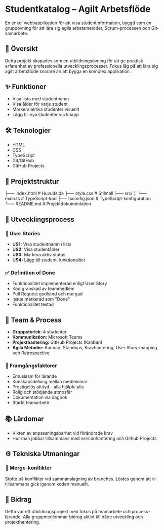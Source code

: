 # Studentkatalog – Agilt Arbetsflöde

En enkel webbapplikation för att visa studentinformation, byggd som en gruppövning för att lära sig agila arbetsmetoder, Scrum-processen och Git-samarbete.

## 🧭 Översikt

Detta projekt skapades som en utbildningsövning för att ge praktisk erfarenhet av professionella utvecklingsprocesser. Fokus låg på att lära sig agilt arbetsflöde snarare än att bygga en komplex applikation.

## ✨ Funktioner

- Visa lista med studentnamn  
- Visa ålder för varje student  
- Markera aktiva studenter visuellt  
- Lägg till nya studenter via knapp  

## 🛠️ Teknologier

- HTML  
- CSS  
- TypeScript  
- Git/GitHub  
- GitHub Projects  

## 📁 Projektstruktur

├── index.html # Huvudsida
├── style.css # Stilmall
├── src/
│ └── main.ts # TypeScript-kod
├── tsconfig.json # TypeScript-konfiguration
└── README.md # Projektdokumentation


## 🔄 Utvecklingsprocess

### 🧩 User Stories

- **US1:** Visa studentnamn i lista  
- **US2:** Visa studentålder  
- **US3:** Markera aktiv status  
- **US4:** Lägg till student-funktionalitet  

### ✅ Definition of Done

- Funktionalitet implementerad enligt User Story  
- Kod granskad av teammedlem  
- Pull Request godkänd och mergad  
- Issue markerad som "Done"  
- Funktionalitet testad  

## 👥 Team & Process

- **Gruppstorlek:** 4 studenter  
- **Kommunikation:** Microsoft Teams  
- **Projekthantering:** GitHub Projects (Kanban)
- **Agila Metoder:** Kanban, Standups, Kravhantering, User Story-mapping och Retrospective  

### 🧪 Framgångsfaktorer

- Entusiasm för lärande  
- Kunskapsdelning mellan medlemmar  
- Prestigelös attityd – alla hjälpte alla  
- Rolig och stödjande atmosfär  
- Dokumentation via dagbok  
- Starkt teamarbete  

## 📚 Lärdomar

- Vikten av anpassningsbarhet vid förändrade krav  
- Hur man jobbar tillsammans med versionhantering och Github Projects

## ⚙️ Tekniska Utmaningar

### 🔀 Merge-konflikter

Stötte på konflikter vid sammanslagning av branches. Löstes genom att vi tillsammans gick igenom koden manuellt.

## 🤝 Bidrag

Detta var ett utbildningsprojekt med fokus på teamarbete och process-lärande. Alla gruppmedlemmar bidrog aktivt till både utveckling och projekthantering.